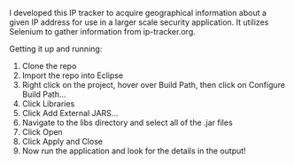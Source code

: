 I developed this IP tracker to acquire geographical information about a given IP address for use in a larger scale security application. It utilizes Selenium to gather information from ip-tracker.org.

Getting it up and running:
  1. Clone the repo
  2. Import the repo into Eclipse
  3. Right click on the project, hover over Build Path, then click on Configure Build Path...
  4. Click Libraries
  5. Click Add External JARS...
  6. Navigate to the libs directory and select all of the .jar files
  7. Click Open
  8. Click Apply and Close
  9. Now run the application and look for the details in the output!
